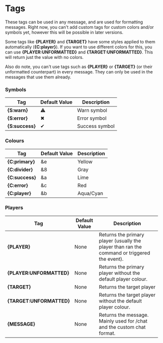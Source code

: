 # Tags
These tags can be used in any message, and are used for formatting messages. Right now, you can't add custom tags for custom colors
and/or symbols yet, however this will be possible in later versions.

Some tags like **{PLAYER}** and **{TARGET}** have some styles applied to them automatically (**{C:player}**). If you want to use 
different colors for this, you can use **{PLAYER:UNFORMATTED}** and **{TARGET:UNFORMATTED}**. This will return just the value with 
no colors.

Also do note, you can't use tags such as **{PLAYER}** or **{TARGET}** (or their unformatted counterpart) in every message. They can 
only be used in the messages that use them already.

### Symbols
| Tag             | Default Value | Description    |
|-----------------|---------------|----------------|
| **{S:warn}**    | ⚠             | Warn symbol    |
| **{S:error}**   | ✖             | Error symbol   |
| **{S:success}** | ✔             | Success symbol |

### Colours
| Tag             | Default Value | Description |
|-----------------|---------------|-------------|
| **{C:primary}** | &e            | Yellow      |
| **{C:divider}** | &8            | Gray        |
| **{C:success}** | &a            | Lime        |
| **{C:error}**   | &c            | Red         |
| **{C:player}**  | &b            | Aqua/Cyan   |

### Players
| Tag                      | Default Value | Description                                                                                  |
|--------------------------|---------------|----------------------------------------------------------------------------------------------|
| **{PLAYER}**             | None          | Returns the primary player (usually the player than ran the command or triggered the event). |
| **{PLAYER:UNFORMATTED}** | None          | Returns the primary player without the default player colour.                                |
| **{TARGET}**             | None          | Returns the target player                                                                    |
| **{TARGET:UNFORMATTED}** | None          | Returns the target player without the default player colour.                                 |
| **{MESSAGE}**            | None          | Returns the message. Mainly used for /chat and the custom chat format.                       |